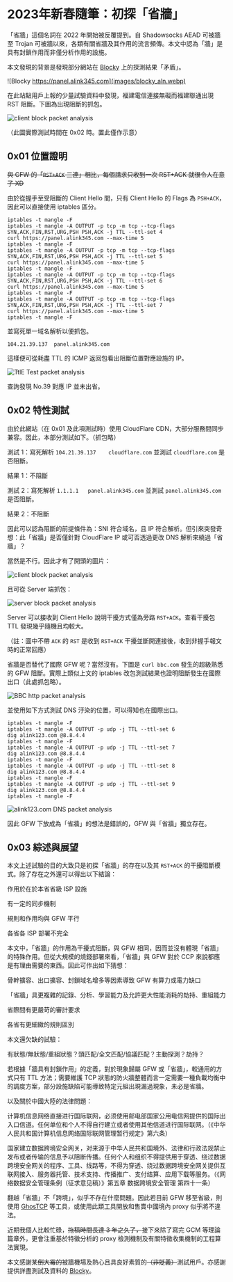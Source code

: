 # 2023年新春隨筆：初探「省牆」

「省牆」這個名詞在 2022 年開始被反覆提到。自 Shadowsocks AEAD 可被牆至 Trojan 可被牆以來，各類有關省牆及其作用的流言頻傳。本文中認為「牆」是具有封鎖作用而非僅分析作用的設施。

本文發現的背景是發現部分網站在 [Blocky](https://blocky.greatfire.org) 上的探測結果「矛盾」。

![Blocky https://panel.alink345.com](images/blocky_aln.webp)

在此站點用戶上報的少量試驗資料中發現，福建電信連接無礙而福建聯通出現 RST 阻斷。下圖為出現阻斷的抓包。

![client block packet analysis](images/Wireshark_block_client.webp)

（此圖實際測試時間在 0x02 時。置此僅作示意）

## 0x01 位置證明

~~與 GFW 的「`RST+ACK` 三連」相比，每個請求只收到一次 RST+ACK 就很令人在意了 XD~~

由於從握手至受阻斷的 Client Hello 間，只有 Client Hello 的 Flags 為 `PSH+ACK`，因此可以直接使用 iptables 區分。

```
iptables -t mangle -F
iptables -t mangle -A OUTPUT -p tcp -m tcp --tcp-flags SYN,ACK,FIN,RST,URG,PSH PSH,ACK -j TTL --ttl-set 4
curl https://panel.alink345.com --max-time 5
iptables -t mangle -F
iptables -t mangle -A OUTPUT -p tcp -m tcp --tcp-flags SYN,ACK,FIN,RST,URG,PSH PSH,ACK -j TTL --ttl-set 5
curl https://panel.alink345.com --max-time 5
iptables -t mangle -F
iptables -t mangle -A OUTPUT -p tcp -m tcp --tcp-flags SYN,ACK,FIN,RST,URG,PSH PSH,ACK -j TTL --ttl-set 6
curl https://panel.alink345.com --max-time 5
iptables -t mangle -F
iptables -t mangle -A OUTPUT -p tcp -m tcp --tcp-flags SYN,ACK,FIN,RST,URG,PSH PSH,ACK -j TTL --ttl-set 7
curl https://panel.alink345.com --max-time 5
iptables -t mangle -F
```

並寫死單一域名解析以便抓包。

`104.21.39.137	panel.alink345.com`

這樣便可從耗盡 TTL 的 ICMP 返回包看出阻斷位置對應設施的 IP。

![TtlE Test packet analysis](images/Wireshark_test1.webp)

查詢發現 No.39 對應 IP 並未出省。

## 0x02 特性測試

由於此網站（在 0x01 及此項測試時）使用 CloudFlare CDN，大部分服務間同步兼容。因此，本部分測試如下。（抓包略）

測試 1：寫死解析 `104.21.39.137	cloudflare.com` 並測試 `cloudflare.com` 是否阻斷。

結果 1：不阻斷

測試 2：寫死解析 `1.1.1.1   panel.alink345.com` 並測試 `panel.alink345.com` 是否阻斷。

結果 2：不阻斷

因此可以認為阻斷的前提條件為：SNI 符合域名，且 IP 符合解析。但引來突發奇想：此「省牆」是否僅針對 CloudFlare IP 或可否透過更改 DNS 解析來繞過「省牆」？

當然是不行。因此才有了開頭的圖片：

![client block packet analysis](images/Wireshark_block_client.webp)

且可從 Server 端抓包：

![server block packet analysis](images/Wireshark_block_server.webp)

Server 可以接收到 Client Hello 說明干擾方式僅為旁路 `RST+ACK`。查看干擾包 TTL 發現幾乎隨機且均較大。

（註：圖中不帶 `ACK` 的 `RST` 是收到 `RST+ACK` 干擾並斷開連接後，收到非握手報文時的正常回應）

省牆是否替代了國際 GFW 呢？當然沒有。下圖是 `curl bbc.com` 發生的超級熟悉的 GFW 阻斷。實際上類似上文的 iptables 改包測試結果也證明阻斷發生在國際出口（此處抓包略）。

![BBC http packet analysis](images/Wireshark_test2.webp)

並使用如下方式測試 DNS 汙染的位置，可以得知也在國際出口。

```
iptables -t mangle -F
iptables -t mangle -A OUTPUT -p udp -j TTL --ttl-set 6
dig alink123.com @8.8.4.4
iptables -t mangle -F
iptables -t mangle -A OUTPUT -p udp -j TTL --ttl-set 7
dig alink123.com @8.8.4.4
iptables -t mangle -F
iptables -t mangle -A OUTPUT -p udp -j TTL --ttl-set 8
dig alink123.com @8.8.4.4
iptables -t mangle -F
iptables -t mangle -A OUTPUT -p udp -j TTL --ttl-set 9
dig alink123.com @8.8.4.4
iptables -t mangle -F
```

![alink123.com DNS packet analysis](images/Wireshark_test3.webp)

因此 GFW 下放成為「省牆」的想法是錯誤的，GFW 與「省牆」獨立存在。

## 0x03 綜述與展望

本文上述試驗的目的大致只是初探「省牆」的存在以及其 `RST+ACK` 的干擾阻斷模式。除了存在之外還可以得出以下結論：

作用於在於本省省級 ISP 設施

有一定的同步機制

規則和作用均與 GFW 平行

各省各 ISP 部署不完全

本文中，「省牆」的作用為干擾式阻斷，與 GFW 相同，因而並沒有體現「省牆」的特殊作用。但從大規模的燒錢部署來看，「省牆」與 GFW 對於 CCP 來說都應是有理由需要的東西。因此可作出如下猜想：

骨幹擴容、出口擴容、封鎖域名增多等因素導致 GFW 有算力或電力缺口

「省牆」具更複雜的記錄、分析、學習能力及允許更大性能消耗的劫持、重組能力

省際間有更嚴苛的審計要求

各省有更細緻的規則區別

本文還欠缺的試驗：

有狀態/無狀態/重組狀態？頭匹配/全文匹配/協議匹配？主動探測？劫持？

若根據「牆具有封鎖作用」的定義，對於現象歸屬 GFW 或「省牆」，較通用的方式只有 TTL 方法；需要維護 TCP 狀態的防火牆整體而言一定需要一種負載均衡中的調度方案，部分設施缺陷可能導致特定元組出現漏過現象，未必是省牆。

以及關於中國大陸的法律問題：

计算机信息网络直接进行国际联网，必须使用邮电部国家公用电信网提供的国际出入口信道。任何单位和个人不得自行建立或者使用其他信道进行国际联网。（《中华人民共和国计算机信息网络国际联网管理暂行规定》第六条）

国家建立数据跨境安全网关，对来源于中华人民共和国境外、法律和行政法规禁止发布或者传输的信息予以阻断传播。任何个人和组织不得提供用于穿透、绕过数据跨境安全网关的程序、工具、线路等，不得为穿透、绕过数据跨境安全网关提供互联网接入、服务器托管、技术支持、传播推广、支付结算、应用下载等服务。（《网络数据安全管理条例（征求意见稿）》第五章 数据跨境安全管理 第四十一条）

翻越「省牆」不「跨境」，似乎不存在什麼問題。因此若目前 GFW 移至省級，則使用 [GhosTCP](https://github.com/macronut/ghostcp) 等工具，或使用此類工具開放和售賣中國境內 proxy 似乎將不違法。

近期我個人比較忙碌，~~拖稿時間長達 3 年之久了，~~接下來除了寫完 GCM 等理論篇章外，更會注重基於特徵分析的 proxy 檢測機制及有關特徵收集機制的工程算法實現。

本文感謝某~~倒大霉的~~被牆機場及熱心且具良好素質的~~（非貶義）~~測試用戶。亦感謝提供詳盡測試及資料的 [Blocky](https://blocky.greatfire.org)。